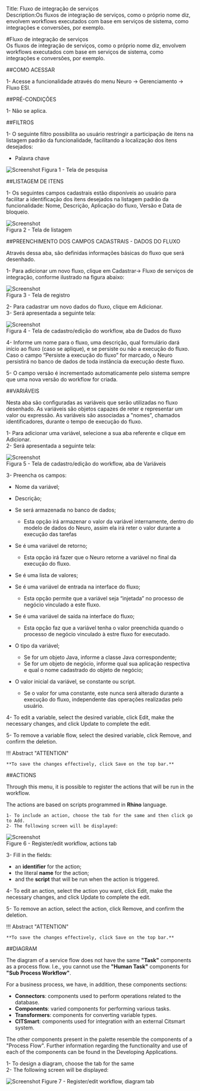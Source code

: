 Title: Fluxo de integração de serviços  
Description:Os fluxos de integração de serviços, como o próprio nome diz, envolvem workflows executados com base em serviços de sistema, como integrações e conversões, por exemplo.   


#Fluxo de integração de serviços   
Os fluxos de integração de serviços, como o próprio nome diz, envolvem workflows executados com base em serviços de sistema, como integrações e conversões, por exemplo.   

##COMO ACESSAR    

1- Acesse a funcionalidade através do menu Neuro → Gerenciamento → Fluxo ESI.     

##PRÉ-CONDIÇÕES    

1- Não se aplica.   

##FILTROS  

1- O seguinte filtro possibilita ao usuário restringir a participação de itens na listagem padrão da funcionalidade, facilitando a localização dos itens desejados:   

- Palavra chave  

![Screenshot](images/Service-Integration-Flow-fig01.png) 
Figura 1 - Tela de pesquisa    

##LISTAGEM DE ITENS    

1- Os seguintes campos cadastrais estão disponíveis ao usuário para facilitar a identificação dos itens desejados na listagem padrão da funcionalidade: Nome, Descrição, Aplicação do fluxo, Versão e Data de bloqueio.   

![Screenshot](images/Service-Integration-Flow-fig02.png)   
Figura 2 - Tela de listagem     

##PREENCHIMENTO DOS CAMPOS CADASTRAIS - DADOS DO FLUXO   

Através dessa aba, são definidas informações básicas do fluxo que será desenhado.   

1- Para adicionar um novo fluxo, clique em Cadastrar→ Fluxo de serviços de integração, conforme ilustrado na figura abaixo:   

![Screenshot](images/Service-Integration-Flow-fig03.png)   
Figura 3 - Tela de registro   

2- Para cadastrar um novo dados do fluxo, clique em Adicionar.   
3- Será apresentada a seguinte tela:    

![Screenshot](images/Service-Integration-Flow-fig04.png)   
Figura 4 - Tela de cadastro/edição do workflow, aba de Dados do fluxo    

4- Informe um nome para o fluxo, uma descrição, qual formulário dará início ao fluxo (caso se aplique), e se persiste ou não a execução do fluxo. Caso o campo “Persiste a execução do fluxo” for marcado, o Neuro persistirá no banco de dados de toda instância da execução deste fluxo.    

5- O campo versão é incrementado automaticamente pelo sistema sempre que uma nova versão do workflow for criada.    

##VARIÁVEIS  

Nesta aba são configuradas as variáveis que serão utilizadas no fluxo desenhado. As variáveis são objetos capazes de reter e representar um valor ou expressão. As variáveis são associadas a "nomes", chamados identificadores, durante o tempo de execução do fluxo.  

1- Para adicionar uma variável, selecione a sua aba referente e clique em Adicionar.  
2- Será apresentada a seguinte tela:    

![Screenshot](images/Service-Integration-Flow-fig05.png)   
Figura 5 - Tela de cadastro/edição do workflow, aba de Variáveis     

3- Preencha os campos:    

- Nome da variável;
- Descrição;
- Se será armazenada no banco de dados;

	- Esta opção irá armazenar o valor da variável internamente, dentro do modelo de dados do Neuro, assim ela irá reter o valor durante a execução das tarefas

- Se é uma variável de retorno;

	- Esta opção irá fazer que o Neuro retorne a variável no final da execução do fluxo.

- Se é uma lista de valores;
- Se é uma variável de entrada na interface do fluxo;

	- Esta opção permite que a variável seja “injetada” no processo de negócio vinculado a este fluxo.

- Se é uma variável de saída na interface do fluxo;

	- Esta opção faz que a variável tenha o valor preenchida quando o processo de negócio vinculado à estre fluxo for executado.

- O tipo da variável;

	- Se for um objeto Java, informe a classe Java correspondente;
	- Se for um objeto de negócio, informe qual sua aplicação respectiva e qual o nome cadastrado do objeto de negócio;

- O valor inicial da variável, se constante ou script.

	- Se o valor for uma constante, este nunca será alterado durante a execução do fluxo, independente das operações realizadas pelo usuário.

4- To edit a variable, select the desired variable, click Edit, make the necessary changes, and click Update to complete the edit.  

5- To remove a variable flow, select the desired variable, click Remove, and confirm the deletion.  

!!! Abstract "ATTENTION"  

    **To save the changes effectively, click Save on the top bar.**  

##ACTIONS  

Through this menu, it is possible to register the actions that will be run in the workflow.  

The actions are based on scripts programmed in **Rhino** language.  

	1- To include an action, choose the tab for the same and then click go to Add.  
	2- The following screen will be displayed:  

![Screenshot](images/Service-Integration-Flow-fig06.png)   
Figure 6 - Register/edit workflow, actions tab 

3- Fill in the fields:  

- an **identifier** for the action;  
- the literal **name** for the action;  
- and the **script** that will be run when the action is triggered.  

4- To edit an action, select the action you want, click Edit, make the necessary changes, and click Update to complete the edit.  

5- To remove an action, select the action, click Remove, and confirm the deletion.  

!!! Abstract "ATTENTION"  

    **To save the changes effectively, click Save on the top bar.**  

##DIAGRAM  

The diagram of a service flow does not have the same **"Task"** components as a process flow. I.e., you cannot use the **"Human Task"** components for **"Sub Process Workflow"**.  

For a business process, we have, in addition, these components sections:  

- **Connectors**: components used to perform operations related to the database.  
- **Components**: varied components for performing various tasks.  
- **Transformers**: components for converting variable types.  
- **CITSmart**: components used for integration with an external Citsmart system.  

The other components present in the palette resemble the components of a "Process Flow". Further information regarding the functionality and use of each of the components can be found in the Developing Applications.  

1- To design a diagram, choose the tab for the same  
2- The following screen will be displayed:  

![Screenshot](images/Service-Integration-Flow-fig07.png) 
Figure 7 - Register/edit workflow, diagram tab

